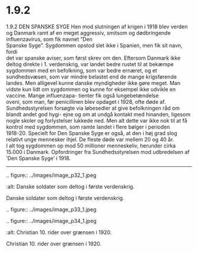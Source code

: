 # 1.9.2

1.9.2 
DEN SPANSKE SYGE
Hen mod slutningen af krigen i 1918 blev verden og Danmark ramt af en meget 
aggressiv,	 smitsom	 og	 dødbringende	 influenzavirus,	 som	 fik	 navnet	 ”Den	
Spanske	Syge”.	Sygdommen	opstod	slet	ikke	i	Spanien,	men	fik	sit	navn,	fordi	
det var spanske aviser, som først skrev om den. Eftersom Danmark ikke deltog 
direkte i 1. verdenskrig, var landet bedre rustet til at bekæmpe sygdommen med 
en befolkning, som var bedre ernæret, og et sundhedsvæsen, som var mindre 
belastet end de mange krigsførende landes. 
Men 
alligevel 
kunne 
danske 
myndigheder ikke gøre meget. Man 
vidste kun lidt om sygdommen og 
kunne for eksempel ikke udvikle 
en	 vaccine.	 Mange	 influenzapa-
tienter	 fik	 også	 lungebetændelse	
oveni, som man, før penicillinen 
blev opdaget i 1928, ofte døde af.
Sundhedsstyrelsen 
forsøgte 
via 
løbesedler at give befolkningen 
råd om blandt andet god hygi-
ejne og om at undgå kontakt med 
hinanden, ligesom nogle skoler og 
forlystelser lukkede ned. Men alt 
dette var ikke nok til at få kontrol 
med sygdommen, som ramte 
landet	 i	 flere	 bølger	 i	 perioden	
1918-20. Specielt for Den Spanske 
Syge er også, at den i høj grad slog 
relativt unge mennesker ihjel. De 
fleste	døde	var	mellem	20	og	40	år.	 
I alt tog sygdommen op mod 50 
millioner menneskeliv, herunder 
cirka 15.000 i Danmark.
Opfordringer fra Sundhedsstyrelsen mod 
udbredelsen af ’Den Spanske Syge’ i 1918.
 
 ---

<!-- Figures extracted from nearby pages -->

.. figure:: ../images/image_p32_1.jpeg

   :alt: Danske soldater som deltog i første verdenskrig.

   Danske soldater som deltog i første verdenskrig.

.. figure:: ../images/image_p33_1.jpeg



.. figure:: ../images/image_p34_1.jpeg

   :alt: Christian 10. rider over grænsen i 1920.

   Christian 10. rider over grænsen i 1920.

